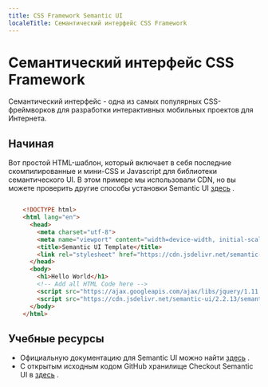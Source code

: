 ```yaml
---
title: CSS Framework Semantic UI
localeTitle: Семантический интерфейс CSS Framework
---
```

# Семантический интерфейс CSS Framework

Семантический интерфейс - одна из самых популярных CSS-фреймворков для разработки интерактивных мобильных проектов для Интернета.

## Начиная

Вот простой HTML-шаблон, который включает в себя последние скомпилированные и мини-CSS и Javascript для библиотеки семантического UI. В этом примере мы использовали CDN, но вы можете проверить другие способы установки Semantic UI [здесь](https://semantic-ui.com/introduction/getting-started.html) .

```html

    <!DOCTYPE html> 
    <html lang="en"> 
      <head> 
        <meta charset="utf-8"> 
        <meta name="viewport" content="width=device-width, initial-scale=1"> 
        <title>Semantic UI Template</title> 
        <link rel="stylesheet" href="https://cdn.jsdelivr.net/semantic-ui/2.2.13/semantic.min.css"> 
      </head> 
      <body> 
        <h1>Hello World</h1> 
        <!-- Add all HTML Code here --> 
        <script src="https://ajax.googleapis.com/ajax/libs/jquery/1.11.3/jquery.min.js"></script> 
        <script src="https://cdn.jsdelivr.net/semantic-ui/2.2.13/semantic.min.js"></script> 
      </body> 
    </html> 
```

## Учебные ресурсы

*   Официальную документацию для Semantic UI можно найти [здесь](https://semantic-ui.com/introduction/getting-started.html) .
*   С открытым исходным кодом GitHub хранилище Checkout Semantic UI в [здесь](https://github.com/Semantic-Org/Semantic-UI) .
